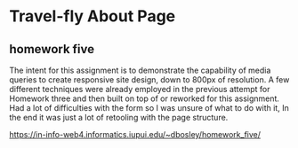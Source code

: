 # Travel-fly About Page

## homework five

The intent for this assignment is to demonstrate the capability of media queries to create responsive site design, down to 800px of resolution. A few different techniques were already employed in the previous attempt for Homework three and then built on top of or reworked for this assignment. Had a lot of difficulties with the form so I was unsure of what to do with it, In the end it was just a lot of retooling with the page structure.

https://in-info-web4.informatics.iupui.edu/~dbosley/homework_five/